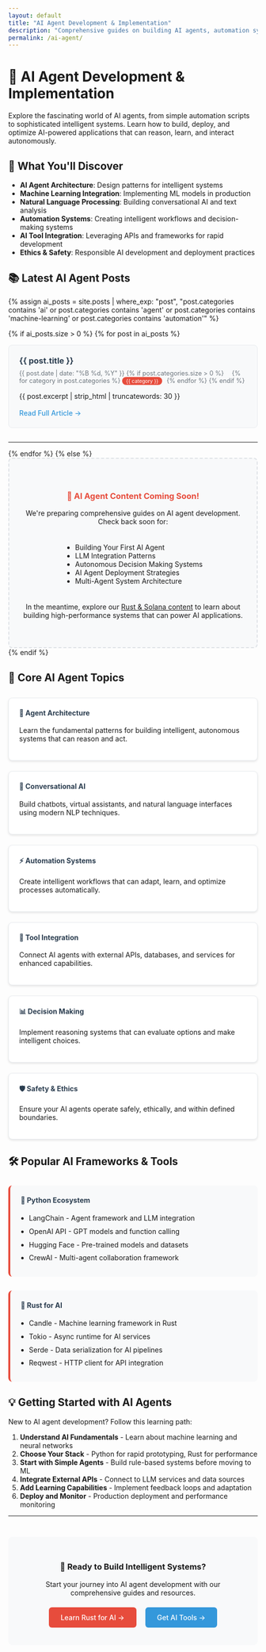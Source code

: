 ```yaml
---
layout: default
title: "AI Agent Development & Implementation"
description: "Comprehensive guides on building AI agents, automation systems, and intelligent applications. Learn machine learning, natural language processing, and AI integration."
permalink: /ai-agent/
---
```


# 🤖 AI Agent Development & Implementation

Explore the fascinating world of AI agents, from simple automation scripts to sophisticated intelligent systems. Learn how to build, deploy, and optimize AI-powered applications that can reason, learn, and interact autonomously.

## 🚀 What You'll Discover

- **AI Agent Architecture**: Design patterns for intelligent systems
- **Machine Learning Integration**: Implementing ML models in production
- **Natural Language Processing**: Building conversational AI and text analysis
- **Automation Systems**: Creating intelligent workflows and decision-making systems
- **AI Tool Integration**: Leveraging APIs and frameworks for rapid development
- **Ethics & Safety**: Responsible AI development and deployment practices

## 📚 Latest AI Agent Posts

{% assign ai_posts = site.posts | where_exp: "post", "post.categories contains 'ai' or post.categories contains 'agent' or post.categories contains 'machine-learning' or post.categories contains 'automation'" %}

{% if ai_posts.size > 0 %}
  {% for post in ai_posts %}
  <div class="post-card">
    <h3><a href="{{ post.url | relative_url }}">{{ post.title }}</a></h3>
    <div class="post-meta">
      <span class="post-date">{{ post.date | date: "%B %d, %Y" }}</span>
      {% if post.categories.size > 0 %}
        <span class="post-categories">
          {% for category in post.categories %}
            <span class="category-tag">{{ category }}</span>
          {% endfor %}
        </span>
      {% endif %}
    </div>
    <div class="post-excerpt">
      {{ post.excerpt | strip_html | truncatewords: 30 }}
    </div>
    <a href="{{ post.url | relative_url }}" class="read-more">Read Full Article →</a>
  </div>
  <hr>
  {% endfor %}
{% else %}
  <div class="coming-soon">
    <h3>🚧 AI Agent Content Coming Soon!</h3>
    <p>We're preparing comprehensive guides on AI agent development. Check back soon for:</p>
    <ul>
      <li>Building Your First AI Agent</li>
      <li>LLM Integration Patterns</li>
      <li>Autonomous Decision Making Systems</li>
      <li>AI Agent Deployment Strategies</li>
      <li>Multi-Agent System Architecture</li>
    </ul>
    <p>In the meantime, explore our <a href="/rust-solana/">Rust & Solana content</a> to learn about building high-performance systems that can power AI applications.</p>
  </div>
{% endif %}

## 🎯 Core AI Agent Topics

<div class="topic-grid">
  <div class="topic-card">
    <h4>🧠 Agent Architecture</h4>
    <p>Learn the fundamental patterns for building intelligent, autonomous systems that can reason and act.</p>
  </div>
  
  <div class="topic-card">
    <h4>💬 Conversational AI</h4>
    <p>Build chatbots, virtual assistants, and natural language interfaces using modern NLP techniques.</p>
  </div>
  
  <div class="topic-card">
    <h4>⚡ Automation Systems</h4>
    <p>Create intelligent workflows that can adapt, learn, and optimize processes automatically.</p>
  </div>
  
  <div class="topic-card">
    <h4>🔗 Tool Integration</h4>
    <p>Connect AI agents with external APIs, databases, and services for enhanced capabilities.</p>
  </div>
  
  <div class="topic-card">
    <h4>📊 Decision Making</h4>
    <p>Implement reasoning systems that can evaluate options and make intelligent choices.</p>
  </div>
  
  <div class="topic-card">
    <h4>🛡️ Safety & Ethics</h4>
    <p>Ensure your AI agents operate safely, ethically, and within defined boundaries.</p>
  </div>
</div>

## 🛠️ Popular AI Frameworks & Tools

<div class="tools-section">
  <div class="tool-category">
    <h4>🐍 Python Ecosystem</h4>
    <ul>
      <li>LangChain - Agent framework and LLM integration</li>
      <li>OpenAI API - GPT models and function calling</li>
      <li>Hugging Face - Pre-trained models and datasets</li>
      <li>CrewAI - Multi-agent collaboration framework</li>
    </ul>
  </div>
  
  <div class="tool-category">
    <h4>🦀 Rust for AI</h4>
    <ul>
      <li>Candle - Machine learning framework in Rust</li>
      <li>Tokio - Async runtime for AI services</li>
      <li>Serde - Data serialization for AI pipelines</li>
      <li>Reqwest - HTTP client for API integration</li>
    </ul>
  </div>
</div>

## 💡 Getting Started with AI Agents

New to AI agent development? Follow this learning path:

1. **Understand AI Fundamentals** - Learn about machine learning and neural networks
2. **Choose Your Stack** - Python for rapid prototyping, Rust for performance
3. **Start with Simple Agents** - Build rule-based systems before moving to ML
4. **Integrate External APIs** - Connect to LLM services and data sources
5. **Add Learning Capabilities** - Implement feedback loops and adaptation
6. **Deploy and Monitor** - Production deployment and performance monitoring

---

<div class="cta-section">
  <h3>🚀 Ready to Build Intelligent Systems?</h3>
  <p>Start your journey into AI agent development with our comprehensive guides and resources.</p>
  <div class="cta-buttons">
    <a href="/rust-solana/" class="cta-button">Learn Rust for AI →</a>
    <a href="/deals/" class="cta-button secondary">Get AI Tools →</a>
  </div>
</div>

<style>
.post-card {
  margin-bottom: 2em;
  padding: 1.5em;
  border: 1px solid #e9ecef;
  border-radius: 8px;
  background-color: #f8f9fa;
}

.post-card h3 {
  margin-top: 0;
  margin-bottom: 0.5em;
}

.post-card h3 a {
  color: #2c3e50;
  text-decoration: none;
}

.post-card h3 a:hover {
  color: #3498db;
}

.post-meta {
  margin-bottom: 1em;
  font-size: 0.9em;
  color: #6c757d;
}

.post-categories {
  margin-left: 1em;
}

.category-tag {
  background-color: #e74c3c;
  color: white;
  padding: 2px 8px;
  border-radius: 12px;
  font-size: 0.8em;
  margin-right: 0.5em;
}

.post-excerpt {
  margin-bottom: 1em;
  line-height: 1.6;
}

.read-more {
  color: #3498db;
  font-weight: 500;
  text-decoration: none;
}

.read-more:hover {
  text-decoration: underline;
}

.coming-soon {
  text-align: center;
  padding: 3em 2em;
  background-color: #f8f9fa;
  border-radius: 8px;
  border: 2px dashed #dee2e6;
}

.coming-soon h3 {
  color: #e74c3c;
  margin-bottom: 1em;
}

.coming-soon ul {
  text-align: left;
  display: inline-block;
  margin: 1.5em 0;
}

.topic-grid {
  display: grid;
  grid-template-columns: repeat(auto-fit, minmax(250px, 1fr));
  gap: 1.5em;
  margin: 2em 0;
}

.topic-card {
  padding: 1.5em;
  border: 1px solid #e9ecef;
  border-radius: 8px;
  background-color: #ffffff;
  box-shadow: 0 2px 4px rgba(0,0,0,0.1);
}

.topic-card h4 {
  margin-top: 0;
  color: #2c3e50;
}

.tools-section {
  display: grid;
  grid-template-columns: repeat(auto-fit, minmax(300px, 1fr));
  gap: 2em;
  margin: 2em 0;
}

.tool-category {
  padding: 1.5em;
  background-color: #f8f9fa;
  border-radius: 8px;
  border-left: 4px solid #e74c3c;
}

.tool-category h4 {
  margin-top: 0;
  color: #2c3e50;
}

.tool-category ul {
  margin: 0;
  padding-left: 1.2em;
}

.tool-category li {
  margin-bottom: 0.5em;
  line-height: 1.4;
}

.cta-section {
  text-align: center;
  padding: 2em;
  background-color: #f8f9fa;
  border-radius: 8px;
  margin-top: 3em;
}

.cta-buttons {
  margin-top: 1em;
}

.cta-button {
  display: inline-block;
  background-color: #e74c3c;
  color: white;
  padding: 12px 24px;
  border-radius: 6px;
  text-decoration: none;
  font-weight: 500;
  margin: 0.5em;
}

.cta-button:hover {
  background-color: #c0392b;
  text-decoration: none;
}

.cta-button.secondary {
  background-color: #3498db;
}

.cta-button.secondary:hover {
  background-color: #2980b9;
}

@media (max-width: 768px) {
  .topic-grid {
    grid-template-columns: 1fr;
  }
  
  .tools-section {
    grid-template-columns: 1fr;
  }
  
  .post-card {
    padding: 1em;
  }
  
  .cta-button {
    display: block;
    margin: 0.5em 0;
  }
}
</style>
